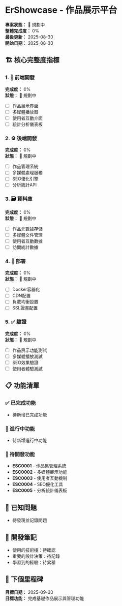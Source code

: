 # ErShowcase - 作品展示平台

**專案狀態：** 🎯 規劃中  
**整體完成度：** 0%  
**最後更新：** 2025-08-30  
**開始日期：** 2025-08-30  

## 🏗️ 核心完整度指標

### 1. 🎨 前端開發
**完成度：** 0%  
**狀態：** 🎯 規劃中  
- [ ] 作品展示界面
- [ ] 多媒體播放器
- [ ] 使用者互動介面
- [ ] 統計分析儀表板

### 2. ⚙️ 後端開發  
**完成度：** 0%  
**狀態：** 🎯 規劃中  
- [ ] 作品管理系統
- [ ] 多媒體處理服務
- [ ] SEO優化引擎
- [ ] 分析統計API

### 3. 🗃️ 資料庫
**完成度：** 0%  
**狀態：** 🎯 規劃中  
- [ ] 作品元數據存儲
- [ ] 多媒體文件管理
- [ ] 使用者互動數據
- [ ] 訪問統計數據

### 4. 🚀 部署
**完成度：** 0%  
**狀態：** 🎯 規劃中  
- [ ] Docker容器化
- [ ] CDN配置
- [ ] 負載均衡設置
- [ ] SSL證書配置

### 5. ✅ 驗證
**完成度：** 0%  
**狀態：** 🎯 規劃中  
- [ ] 作品展示功能測試
- [ ] 多媒體播放測試
- [ ] SEO效果驗證
- [ ] 使用者體驗測試

## 📋 功能清單

### ✅ 已完成功能
- 待新增已完成功能

### 🚧 進行中功能  
- 待新增進行中功能

### 📝 待開發功能
- **ESC0001** - 作品集管理系統
- **ESC0002** - 多媒體展示功能
- **ESC0003** - 使用者互動機制
- **ESC0004** - SEO優化工具
- **ESC0005** - 分析統計儀表板

## 🐛 已知問題
- 待發現並記錄問題

## 📝 開發筆記
- 使用的技術棧：待確認
- 重要的設計決策：待記錄
- 學習到的經驗：待累積

## 🎯 下個里程碑
**目標日期：** 2025-09-30  
**目標功能：** 完成基礎作品展示與管理功能